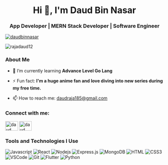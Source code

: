 <h1 align="center">Hi 👋, I'm Daud Bin Nasar</h1>
<h3 align="center">App Developer | MERN Stack Developer | Software Engineer </h3>

<p align="left"> <a href="https://www.instagram.com/daudbinnasar" target="blank"><img src="https://img.shields.io/twitter/follow/daudbinnasar?logo=instagram&style=for-the-badge" alt="daudbinnasar" /></a> </p>
<p align="left"> <img src="https://komarev.com/ghpvc/?username=rajadaud12&label=Profile%20views&color=0e75b6&style=flat" alt="rajadaud12" /> </p>

<h3 align="left">About Me </h3>

- 🌱 I’m currently learning **Advance Level Go Lang**

- ⚡ Fun fact: **I'm a huge anime fan and love diving into new series during my free time.**


- 📫 How to reach me: daudraja185@gmail.com

<h3 align="left">Connect with me:</h3>
<p align="left">
<a href="https://www.linkedin.com/in/daud-bin-nasar-5b231a257" target="blank"><img align="center" src="https://raw.githubusercontent.com/rahuldkjain/github-profile-readme-generator/master/src/images/icons/Social/linked-in-alt.svg" alt="daud bin nasar" height="30" width="40" /></a>
<a href="https://www.instagram.com/daudbinnasar/" target="blank"><img align="center" src="https://raw.githubusercontent.com/rahuldkjain/github-profile-readme-generator/master/src/images/icons/Social/instagram.svg" alt="daud bin nasar" height="30" width="40" /></a>
</p>


<h3 align="left">Tools and Technologies I Use </h3>

![Javascript](https://img.shields.io/badge/Javascript-F0DB4F?style=for-the-badge&labelColor=black&logo=javascript&logoColor=F0DB4F)
![React](https://img.shields.io/badge/-React-61DBFB?style=for-the-badge&labelColor=black&logo=react&logoColor=61DBFB)
![Nodejs](https://img.shields.io/badge/Nodejs-3C873A?style=for-the-badge&labelColor=black&logo=node.js&logoColor=3C873A)
![Express.js](https://img.shields.io/badge/Express.js-000000?style=for-the-badge&logo=express&logoColor=white)
![MongoDB](https://img.shields.io/badge/MongoDB-4EA94B?style=for-the-badge&logo=mongodb&logoColor=white)
![HTML](https://img.shields.io/badge/HTML5-E34F26?style=for-the-badge&logo=html5&logoColor=white)
![CSS3](https://img.shields.io/badge/CSS3-1572B6?style=for-the-badge&logo=css3&logoColor=white)
![VSCode](https://img.shields.io/badge/Visual_Studio-0078d7?style=for-the-badge&logo=visual%20studio&logoColor=white)
![Git](https://img.shields.io/badge/Git-F05032?style=for-the-badge&logo=git&logoColor=white)
![Flutter](https://img.shields.io/badge/Flutter-4287f5?style=for-the-badge&logo=flutter&logoColor=white)
![Python](https://img.shields.io/badge/Python-3776AB?style=for-the-badge&logo=python&logoColor=white)
